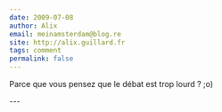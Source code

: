 ```yaml
---
date: 2009-07-08
author: Alix
email: meinamsterdam@blog.re
site: http://alix.guillard.fr
tags: comment
permalink: false
---
```


<p>Parce que vous pensez que le débat est trop lourd ? ;o)</p>
---